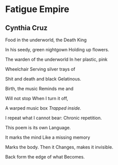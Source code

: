 # Fatigue Empire
## Cynthia Cruz
Food in the underworld, the Death
King

In his seedy, green nightgown
Holding up flowers.

The warden of the underworld
In her plastic, pink

Wheelchair
Serving silver trays of

Shit and death and black
Gelatinous.

Birth, the music
Reminds me and

Will not stop
When I turn it off,

A warped music box
 _Trapped inside._

I repeat what I cannot bear:
Chronic repetition.

This poem is its own
Language.

It marks the mind
Like a missing memory

Marks the body. Then it
Changes, makes it invisible.

Back form the edge of what
Becomes.